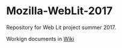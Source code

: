 # Mozilla-WebLit-2017

Repository for Web Lit project summer 2017. 

Workign documents in [Wiki](https://github.com/nniiicc/Mozilla-WebLit-2017/wiki)
